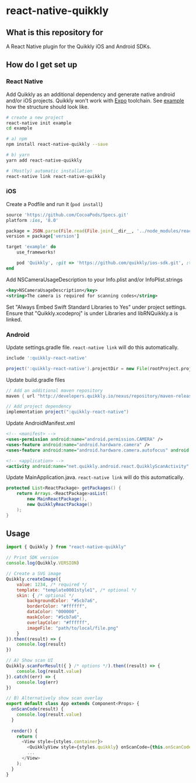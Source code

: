 # react-native-quikkly

## What is this repository for

A React Native plugin for the Quikkly iOS and Android SDKs.

## How do I get set up

### React Native

Add Quikkly as an additional dependency and generate native android and/or iOS projects.
Quikkly won't work with [Expo](https://expo.io/) toolchain. See [example](example) how the structure should look like.

```bash
# create a new project
react-native init example
cd example

# a) npm
npm install react-native-quikkly --save

# b) yarn
yarn add react-native-quikkly

# (Mostly) automatic installation
react-native link react-native-quikkly
```

### iOS

Create a Podfile and run it (```pod install```)

```ruby
source 'https://github.com/CocoaPods/Specs.git'
platform :ios, '8.0'

package = JSON.parse(File.read(File.join(__dir__, '../node_modules/react-native-quikkly/package.json')))
version = package['version']

target 'example' do
    use_frameworks!

    pod 'Quikkly', :git => 'https://github.com/quikkly/ios-sdk.git', :tag => "#{version}"
end
```

Add NSCameraUsageDescription to your Info.plist and/or InfoPlist.strings

```xml
<key>NSCameraUsageDescription</key>
<string>The camera is required for scanning codes</string>
```

Set "Always Embed Swift Standard Libraries to Yes" under project settings. Ensure that "Quikkly.xcodeproj" is under Libraries and libRNQuikkly.a is linked.

### Android

Update settings.gradle file. ```react-native link``` will do this automatically.

```groovy
include ':quikkly-react-native'

project(':quikkly-react-native').projectDir = new File(rootProject.projectDir, '../node_modules/react-native-quikkly/android')
```

Update build.gradle files

```groovy
// Add an additional maven repository
maven { url "http://developers.quikkly.io/nexus/repository/maven-releases/" }

// Add project dependency
implementation project(":quikkly-react-native")
```

Update AndroidManifest.xml

```xml
<!-- <manifest> -->
<uses-permission android:name="android.permission.CAMERA" />
<uses-feature android:name="android.hardware.camera" />
<uses-feature android:name="android.hardware.camera.autofocus" android:required="false" />

<!-- <application> -->
<activity android:name="net.quikkly.android.react.QuikklyScanActivity" />
```

Update MainApplication.java. ```react-native link``` will do this automatically.

```java
protected List<ReactPackage> getPackages() {
    return Arrays.<ReactPackage>asList(
        new MainReactPackage(),
        new QuikklyReactPackage()
    );
}
```

## Usage

```javascript
import { Quikkly } from "react-native-quikkly"

// Print SDK version
console.log(Quikkly.VERSION)

// Create a SVG image
Quikkly.createImage({
    value: 1234, /* required */
    template: "template0001style1", /* optional */
    skin: { /* optional */
        backgroundColor: "#5cb7a6",
        borderColor: "#ffffff",
        dataColor: "000000",
        maskColor: "#5cb7a6",
        overlayColor: "#ffffff",
        imageFile: "path/to/local/file.png"
    }
}).then((result) => {
	console.log(result)
})

// A) Show scan UI
Quikkly.scanForResult({ } /* options */).then((result) => {
    console.log(result.value)
}).catch((err) => {
    console.log(err)
})

// B) Alternatively show scan overlay
export default class App extends Component<Props> {
  onScanCode(result) {
	console.log(result.value)
  }
  
  render() {
    return (
      <View style={styles.container}>
        <QuikklyView style={styles.quikkly} onScanCode={this.onScanCode} />
        ...
      </View>
    );
  }
}
```
